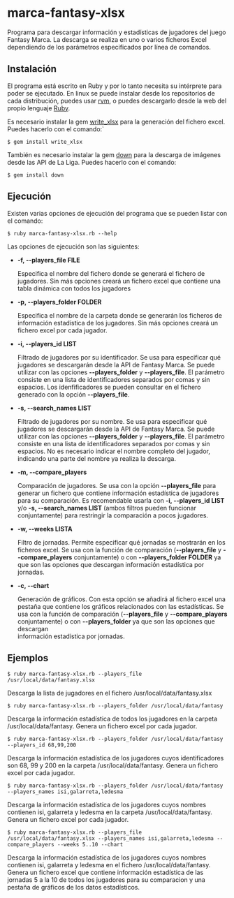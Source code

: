 # marca-fantasy-xlsx

Programa para descargar información y estadísticas de jugadores del juego Fantasy Marca. La descarga se realiza en uno o varios ficheros Excel dependiendo de los parámetros especificados por línea de comandos.

## Instalación

El programa está escrito en Ruby y por lo tanto necesita su intérprete para poder se ejecutado. En linux se puede instalar desde los repositorios de cada distribución, puedes usar [rvm](https://rvm.io/rvm/install), o puedes descargarlo desde la web del propio lenguaje [Ruby](https://www.ruby-lang.org/en/downloads/).

Es necesario instalar la gem [write_xlsx](https://github.com/cxn03651/write_xlsx/tree/master) para la generación del fichero excel. Puedes hacerlo con el comando:`

`$ gem install write_xlsx`

También es necesario instalar la gem [down](https://github.com/janko/down) para la descarga de imágenes desde las API de La Liga. Puedes hacerlo con el comando:

`$ gem install down`

## Ejecución

Existen varias opciones de ejecución del programa que se pueden listar con el comando:

`$ ruby marca-fantasy-xlsx.rb --help`

Las opciones de ejecución son las siguientes:

- **-f, --players_file FILE**

  Especifica el nombre del fichero donde se generará el fichero de jugadores. Sin más opciones creará un fichero excel que contiene una tabla dinámica con todos los       jugadores
- **-p, --players_folder FOLDER**

  Especifica el nombre de la carpeta donde se generarán los ficheros de información estadística de los jugadores. Sin más opciones creará un fichero excel por cada       jugador.
  
 - **-i, --players_id LIST**
 
    Filtrado de jugadores por su identificador. Se usa para especificar qué jugadores se descargarán desde la API de Fantasy Marca. Se puede utilizar con las opciones
    **--players_folder** y **--players_file**. El parámetro consiste en una lista de identificadores separados por comas y sin espacios. Los idenfificadores se pueden
    consultar en el fichero generado con la opción **--players_file**.
  
 - **-s, --search_names LIST**
 
    Filtrado de jugadores por su nombre. Se usa para especificar qué jugadores se descargarán desde la API de Fantasy Marca. Se puede utilizar con las opciones
    **--players_folder** y **--players_file**. El parámetro consiste en una lista de identificadores separados por comas y sin espacios. No es necesario indicar el
    nombre completo del jugador, indicando una parte del nombre ya realiza la descarga. 
    
  - **-m, --compare_players**
 
    Comparación de jugadores. Se usa con la opción **--players_file** para generar un fichero que contiene información estadística de jugadores para su comparación. 
    Es recomendable usarla con **-i, --players_id LIST** y/o **-s, --search_names LIST** (ambos filtros pueden funcionar conjuntamente) para restringir la comparación
    a pocos jugadores.
    
  - **-w, --weeks LISTA**
 
    Filtro de jornadas. Permite especificar qué jornadas se mostrarán en los ficheros excel. Se usa con la función de comparación (**--players_file** y 
    **--compare_players** conjuntamente) o con **--players_folder FOLDER** ya que son las opciones que descargan información estadística por jornadas.
    
  - **-c, --chart**
 
    Generación de gráficos. Con esta opción se añadirá al fichero excel una pestaña que contiene los gráficos relacionados con las estadísticas. Se usa con la 
    función de comparación (**--players_file** y **--compare_players** conjuntamente) o con **--players_folder** ya que son las opciones que descargan              
    información estadística por jornadas.
  
## Ejemplos

`$ ruby marca-fantasy-xlsx.rb --players_file /usr/local/data/fantasy.xlsx`

Descarga la lista de jugadores en el fichero /usr/local/data/fantasy.xlsx

`$ ruby marca-fantasy-xlsx.rb --players_folder /usr/local/data/fantasy`

Descarga la información estadística de todos los jugadores en la carpeta /usr/local/data/fantasy. Genera un fichero excel por cada jugador.

`$ ruby marca-fantasy-xlsx.rb --players_folder /usr/local/data/fantasy --players_id 68,99,200`

Descarga la información estadística de los jugadores cuyos identificadores son 68, 99 y 200 en la carpeta /usr/local/data/fantasy. Genera un fichero excel por cada jugador.

`$ ruby marca-fantasy-xlsx.rb --players_folder /usr/local/data/fantasy --players_names isi,galarreta,ledesma`

Descarga la información estadística de los jugadores cuyos nombres contienen isi, galarreta y ledesma en la carpeta /usr/local/data/fantasy. Genera un fichero excel por cada jugador.

`$ ruby marca-fantasy-xlsx.rb --players_file /usr/local/data/fantasy.xlsx --players_names isi,galarreta,ledesma --compare_players --weeks 5..10 --chart`

Descarga la información estadística de los jugadores cuyos nombres contienen isi, galarreta y ledesma en el fichero /usr/local/data/fantasy. Genera un fichero excel que contiene información estadística de las jornadas 5 a la 10 de todos los jugadores para su comparacion y una pestaña de gráficos de los datos estadísticos.


